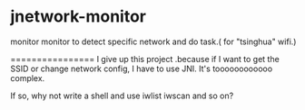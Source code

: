 jnetwork-monitor
================

monitor monitor to detect specific network and do task.( for "tsinghua" wifi.)

================
I give up this project .because if I want to get the SSID or change network config, I have to use JNI. It's toooooooooooo complex.

If so, why not write a shell and use iwlist iwscan and so on? 
